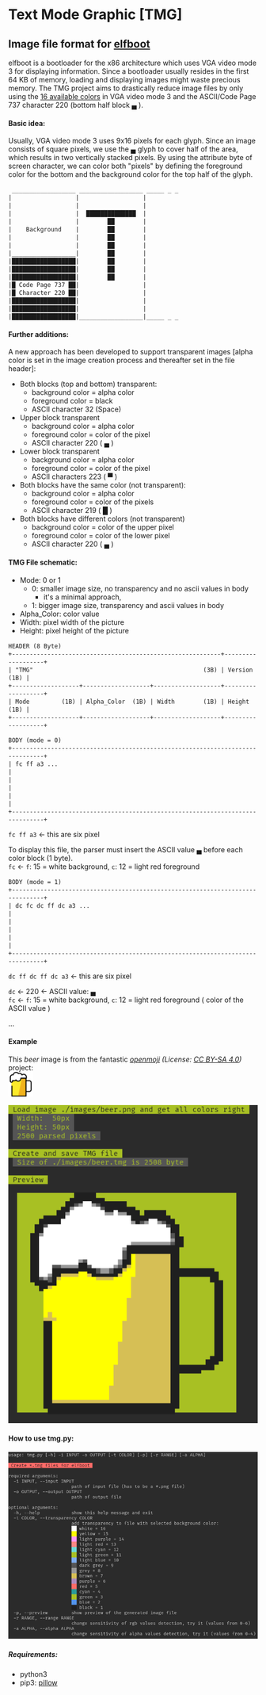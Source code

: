 # Text Mode Graphic [TMG]

## Image file format for [elfboot](https://github.com/croemheld/elfboot)
elfboot is a bootloader for the x86 architecture which uses VGA video mode 3 for displaying information. Since a bootloader usually resides in the first 64 KB of memory, loading and displaying images might waste precious memory.
The TMG project aims to drastically reduce image files by only using the [16 available colors](https://wiki.osdev.org/Printing_To_Screen#Color_Table) in VGA video mode 3 and the ASCII/Code Page 737 character 220 (bottom half block &lhblk; ).

#### Basic idea:
Usually, VGA video mode 3 uses 9x16 pixels for each glyph. Since an image consists of square pixels, we use the &lhblk; glyph to cover half of the area, which results in two vertically stacked pixels. By using the attribute byte of screen character, we can color both "pixels" by defining the foreground color for the bottom and the background color for the top half of the glyph.

```
 __________________ __________________ _____ _ _
|                  |                  |
|                  |                  |
|                  |  ██████████████  |
|                  |        ██        |
|    Background    |        ██        |
|                  |        ██        |
|                  |        ██        |
|__________________|        ██        |
|██████████████████|        ██        |
|██████████████████|        ██        |
|██████████████████|        ██        |
|█ Code Page 737 ██|                  |
|█ Character 220 ██|                  |
|██████████████████|                  |
|██████████████████|                  |
|██████████████████|__________________|_____ _ _
```

#### Further additions:
A new approach has been developed to support transparent images
[alpha color is set in the image creation process and thereafter set in the file header]:
- Both blocks (top and bottom) transparent: 
    - background color = alpha color
    - foreground color = black
    - ASCII character 32 (Space)
- Upper block transparent
    - background color = alpha color
    - foreground color = color of the pixel
    - ASCII character 220 ( &#9604; )
- Lower block transparent
    - background color = alpha color
    - foreground color = color of the pixel
    - ASCII characters 223 ( &#9600; )
- Both blocks have the same color (not transparent):
    - background color = alpha color
    - foreground color = color of the pixels
    - ASCII character 219 ( &#9608; )
- Both blocks have different colors (not transparent)
    - background color = color of the upper pixel
    - foreground color = color of the lower pixel
    - ASCII character 220 ( &#9604; )


#### TMG File schematic: 
- Mode: 0 or 1
    - 0: smaller image size, no transparency and no ascii values in body
        - it's a minimal approach, 
    - 1: bigger image size, transparency and ascii values in body
- Alpha_Color: color value
- Width: pixel width of the picture
- Height: pixel height of the picture

```
HEADER (8 Byte)
+-----------------------------------------------------------+-------------------+
| "TMG"                                                (3B) | Version      (1B) |
+-------------------+-------------------+-------------------+-------------------+
| Mode         (1B) | Alpha_Color  (1B) | Width        (1B) | Height       (1B) |
+-------------------+-------------------+-------------------+-------------------+
```
```
BODY (mode = 0)  
+-------------------------------------------------------------------------------+
| fc ff a3 ...                                                         | 
|                                                                               |
|                                                                               |
+-------------------------------------------------------------------------------+
```
`fc ff a3` <- this are six pixel   
   
To display this file, the parser must insert the ASCII value &lhblk; before each color block (1 byte).   
`fc` <- `f`: 15 = white background, `c`: 12 = light red foreground    
   
```
BODY (mode = 1)  
+-------------------------------------------------------------------------------+
| dc fc dc ff dc a3 ...                                                         | 
|                                                                               |
|                                                                               |
+-------------------------------------------------------------------------------+
```
`dc ff dc ff dc a3` <- this are six pixel   
   
`dc` <- 220 <- ASCII value: &lhblk;   
`fc` <- `f`: 15 = white background, `c`: 12 = light red foreground ( color of the ASCII value )   
   
... 

#### Example   
This _beer_ image is from the fantastic [*openmoji*](https://openmoji.org/library/#search=beer&emoji=1F37A) *(License: [CC BY-SA 4.0](https://creativecommons.org/licenses/by-sa/4.0/))* project:    
![alt text](./res/beer.png "Beer")   
   
![alt text](./res/screenshot.png "Screenshot")   

#### How to use tmg.py:
![alt text](./res/usage.png "Usage")

##### Requirements: 
- python3   
- pip3: [pillow](https://python-pillow.org/)

